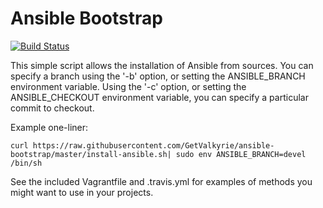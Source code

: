 Ansible Bootstrap
=================

[![Build Status](https://travis-ci.org/GetValkyrie/ansible-bootstrap.svg?branch=master)](https://travis-ci.org/GetValkyrie/ansible-bootstrap)

This simple script allows the installation of Ansible from sources. You can
specify a branch using the '-b' option, or setting the ANSIBLE_BRANCH
environment variable.  Using the '-c' option, or setting the ANSIBLE_CHECKOUT
environment variable, you can specify a particular commit to checkout.

Example one-liner:

    curl https://raw.githubusercontent.com/GetValkyrie/ansible-bootstrap/master/install-ansible.sh| sudo env ANSIBLE_BRANCH=devel /bin/sh

See the included Vagrantfile and .travis.yml for examples of methods you might
want to use in your projects.

